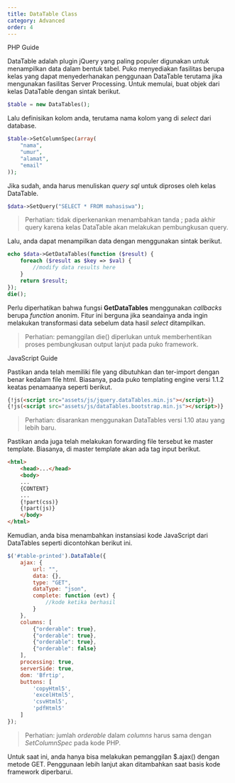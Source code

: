 ```yaml
---
title: DataTable Class
category: Advanced
order: 4
---
```


PHP Guide

DataTable adalah plugin jQuery yang paling populer digunakan untuk menampilkan data dalam bentuk tabel.
Puko menyediakan fasilitas berupa kelas yang dapat menyederhanakan penggunaan DataTable terutama jika mengunakan
fasilitas Server Processing. Untuk memulai, buat objek dari kelas DataTable dengan sintak berikut.

```php
$table = new DataTables();
```

Lalu definisikan kolom anda, terutama nama kolom yang di *select* dari database.

```php
$table->SetColumnSpec(array(
    "nama",
    "umur",
    "alamat",
    "email"
));
```

Jika sudah, anda harus menuliskan *query sql* untuk diproses oleh kelas DataTable.

```php
$data->SetQuery("SELECT * FROM mahasiswa");
```

> Perhatian: tidak diperkenankan menambahkan tanda ; pada akhir query karena kelas DataTable akan melakukan pembungkusan query.

Lalu, anda dapat menampilkan data dengan menggunakan sintak berikut.

```php
echo $data->GetDataTables(function ($result) {
    foreach ($result as $key => $val) {
        //modify data results here
    }
    return $result;
});
die();
```

Perlu diperhatikan bahwa fungsi **GetDataTables** menggunakan *callbacks* berupa *function* anonim.
Fitur ini berguna jika seandainya anda ingin melakukan transformasi data sebelum data hasil *select*
ditampilkan.

> Perhatian: pemanggilan die() diperlukan untuk memberhentikan proses pembungkusan output lanjut pada puko framework.

JavaScript Guide

Pastikan anda telah memiliki file yang dibutuhkan dan ter-import dengan benar kedalam file html.
Biasanya, pada puko templating engine versi 1.1.2 keatas penamaanya seperti berikut.

```html
{!js(<script src="assets/js/jquery.dataTables.min.js"></script>)}
{!js(<script src="assets/js/dataTables.bootstrap.min.js"></script>)}
```

> Perhatian: disarankan menggunakan DataTables versi 1.10 atau yang lebih baru.

Pastikan anda juga telah melakukan forwarding file tersebut ke master template.
Biasanya, di master template akan ada tag input berikut.

```html
<html>
    <head>...</head>
    <body>
    ...
    {CONTENT}
    ...
    {!part(css)}
    {!part(js)}
    </body>
</html>
```

Kemudian, anda bisa menambahkan instansiasi kode JavaScript dari DataTables seperti dicontohkan berikut ini.

```javascript
$('#table-printed').DataTable({
    ajax: {
        url: "",
        data: {},
        type: "GET",
        dataType: "json",
        complete: function (evt) {
            //kode ketika berhasil
        }
    },
    columns: [
        {"orderable": true},
        {"orderable": true},
        {"orderable": true},
        {"orderable": false}
    ],
    processing: true,
    serverSide: true,
    dom: 'Bfrtip',
    buttons: [
        'copyHtml5',
        'excelHtml5',
        'csvHtml5',
        'pdfHtml5'
    ]
});
```

> Perhatian: jumlah *orderable* dalam *columns* harus sama dengan *SetColumnSpec* pada kode PHP.

Untuk saat ini, anda hanya bisa melakukan pemanggilan $.ajax() dengan metode GET.
Penggunaan lebih lanjut akan ditambahkan saat basis kode framework diperbarui.